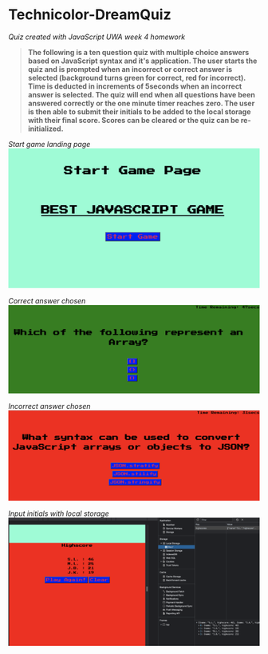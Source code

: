 # Technicolor-DreamQuiz
*Quiz created with JavaScript UWA week 4 homework*

> **The following is a ten question quiz with multiple choice answers based on JavaScript syntax and it's application. The user starts the quiz and is prompted when an incorrect or correct answer is selected (background turns green for correct, red for incorrect). Time is deducted in increments of 5seconds when an incorrect answer is selected. The quiz will end when all questions have been answered correctly or the one minute timer reaches zero. The user is then able to submit their initials to be added to the local storage with their final score. Scores can be cleared or the quiz can be re-initialized.**

*Start game landing page*
<img src="./assets/pics/start-screen.png">

*Correct answer chosen*
<img src="./assets/pics/correct.png">

*Incorrect answer chosen*
<img src="./assets/pics/wrong.png">

*Input initials with local storage*
<img src="./assets/pics/local.png">